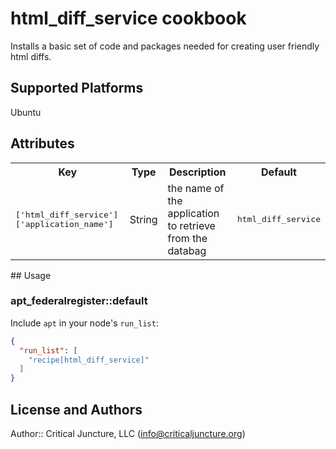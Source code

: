 # html_diff_service cookbook

Installs a basic set of code and packages needed for creating user friendly html diffs.

## Supported Platforms

Ubuntu

## Attributes

<table>
  <tr>
    <th>Key</th>
    <th>Type</th>
    <th>Description</th>
    <th>Default</th>
  </tr>
  <tr>
    <td><tt>['html_diff_service']['application_name']</tt></td>
    <td>String</td>
    <td>the name of the application to retrieve from the databag</td>
    <td><tt>html_diff_service</tt></td>
  </tr>
</table>
## Usage

### apt_federalregister::default

Include `apt` in your node's `run_list`:

```json
{
  "run_list": [
    "recipe[html_diff_service]"
  ]
}
```

## License and Authors

Author:: Critical Juncture, LLC (<info@criticaljuncture.org>)
